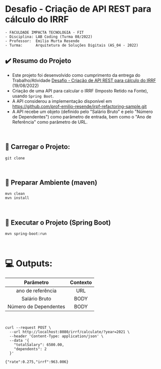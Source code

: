 # Desafio - Criação de API REST para cálculo do IRRF

```
- FACULDADE IMPACTA TECNOLOGIA - FIT
- Disciplina: LAB Coding (Turma 08/2022)
- Professor:  Emilio Murta Resende
- Turma:      Arquitetura de Soluções Digitais (AS_04 - 2022)
```

## ✔️ Resumo do Projeto
- Este projeto foi desenvolvido como cumprimento da entrega do Trabalho/Atividade [Desafio - Criação de API REST para cálculo do IRRF](https://classroom.google.com/u/0/c/NDg3OTk3MTczMDcz/a/NTI2NTMyNTA0Mzg0/) (19/08/2022)
- Criação de uma API para calcular o IRRF (Imposto Retido na Fonte), usando `Spring Boot`.
- A API considerou a implementação disponível em https://github.com/prof-emilio-resende/irpf-refactoring-sample.git
- A API recebe um objeto (definido pelo "Salário Bruto" e pelo "Número de Dependentes") como parâmetro de entrada, bem como o "Ano de Referência" como parâmetro de URL.

&nbsp;

## 🔨 Carregar o Projeto:
```
git clone
```

&nbsp;
## 🔨 Preparar Ambiente (maven)
```
mvn clean
mvn install
```

&nbsp;
## 🔨 Executar o Projeto (Spring Boot)
```
mvn spring-boot:run
```

&nbsp;
# 💻 Outputs: 

| Parâmetro                |  Contexto  |
| :----------------------: | :--------: |
| ano de referência        | URL        |
| Salário Bruto            | BODY       |
| Número de Dependentes    | BODY       |


&nbsp;
```
curl --request POST \
  --url http://localhost:8080/irrf/calculate/?year=2021 \
  --header 'Content-Type: application/json' \
  --data '{
    "totalSalary": 6500.00,
    "dependents": 2
  }'
  ```
  ```
  {"rate":0.275,"irrf":963.006}
  ```
